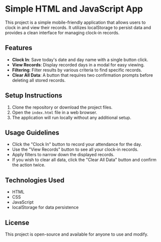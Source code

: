 # Simple HTML and JavaScript App

This project is a simple mobile-friendly application that allows users to clock in and view their records. It utilizes localStorage to persist data and provides a clean interface for managing clock-in records.

## Features

- **Clock In**: Save today's date and day name with a single button click.
- **View Records**: Display recorded days in a modal for easy viewing.
- **Filtering**: Filter results by various criteria to find specific records.
- **Clear All Data**: A button that requires two confirmation prompts before deleting all stored records.

## Setup Instructions

1. Clone the repository or download the project files.
2. Open the `index.html` file in a web browser.
3. The application will run locally without any additional setup.

## Usage Guidelines

- Click the "Clock In" button to record your attendance for the day.
- Use the "View Records" button to see all your clock-in records.
- Apply filters to narrow down the displayed records.
- If you wish to clear all data, click the "Clear All Data" button and confirm the action twice.

## Technologies Used

- HTML
- CSS
- JavaScript
- localStorage for data persistence

## License

This project is open-source and available for anyone to use and modify.